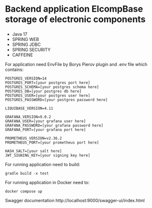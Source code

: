 # Backend application ElcompBase storage of electronic components 

###
- Java 17
- SPRING WEB
- SPRING JDBC
- SPRING SECURITY
- CAFFEINE

For application need EnvFile by Borys Pierov plugin and .env file which contains:
```dotenv
POSTGRES_VERSION=14
POSTGRES_PORT=[your postgres port here]
POSTGRES_SCHEMA=[your postgres schema here]
POSTGRES_DB=[your postgres db here]
POSTGRES_USER=[your postgres user here]
POSTGRES_PASSWORD=[your postgres password here]

LIQUIBASE_VERSION=4.11

GRAFANA_VERSION=9.0.2
GRAFANA_USER=[your grafana user here]
GRAFANA_PASSWORD=[your grafana password here]
GRAFANA_PORT=[your grafana port here]

PROMETHEUS_VERSION=v2.36.2
PROMETHEUS_PORT=[your prometheus port here]

HASH_SALT=[your salt here]
JWT_SIGNING_KEY=[your signing key here]
```

For running application need to build:
```dotenv
gradle build -x test
```
For running application in Docker need to:
```dotenv
docker compose up
```

Swagger documentation http://localhost:9000/swagger-ui/index.html
